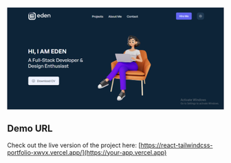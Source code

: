 ![Project Screenshot](./src/images/redmine.png)


## Demo URL


Check out the live version of the project here: [https://react-tailwindcss-portfolio-xwvx.vercel.app/](https://your-app.vercel.app)





